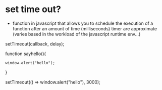 # set time out?
- function in javascript that allows you to schedule the execution of a function after an amount of time (milliseconds) timer are approximate  (varies based in the workload of the javascript runtime env...)


setTimeout(callback, delay);

function sayhello(){

    window.alert("hello");

}

setTimeout(() => window.alert("hello"), 3000);